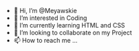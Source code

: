 - 👋 Hi, I’m @Meyawskie
- 👀 I’m interested in Coding
- 🌱 I’m currently learning HTML and CSS
- 💞️ I’m looking to collaborate on my Project
- 📫 How to reach me ...

<!---
Meyawskie/Meyawskie is a ✨ special ✨ repository because its `README.md` (this file) appears on your GitHub profile.
You can click the Preview link to take a look at your changes.
--->
